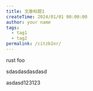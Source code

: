 ```yaml
---
title: 文章标题1
createTime: 2024/01/01 00:00:00
author: your name
tags:
  - tag1
  - tag2
permalink: /citzb1nr/
---
```




rust foo

sdasdasdasdasd

asdasd123123
